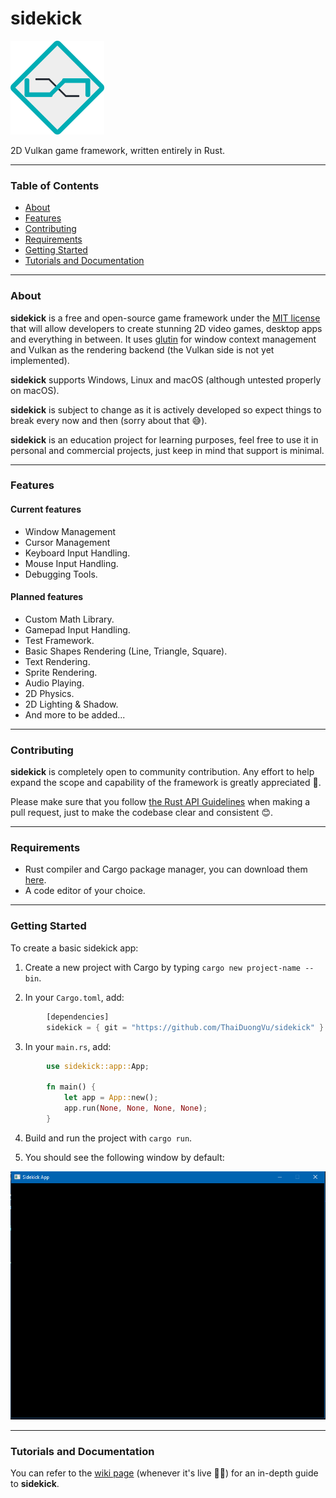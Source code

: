 # sidekick

<img src="images/logo.png" width=150/>

2D Vulkan game framework, written entirely in Rust.

---

### Table of Contents
- [About](#about)
- [Features](#features)
- [Contributing](#contributing)
- [Requirements](#requirements)
- [Getting Started](#getting-started)
- [Tutorials and Documentation](#tutorials-and-documentation)

---

### About

**sidekick** is a free and open-source game framework under the [MIT license](LICENSE) that will allow developers to create stunning 2D video games, desktop apps and everything in between. It uses [glutin](https://github.com/rust-windowing/glutin) for window context management and Vulkan as the rendering backend (the Vulkan side is not yet implemented).

**sidekick** supports Windows, Linux and macOS (although untested properly on macOS).

**sidekick** is subject to change as it is actively developed so expect things to break every now and then (sorry about that 😅).

**sidekick** is an education project for learning purposes, feel free to use it in personal and commercial projects, just keep in mind that support is minimal.

---

### Features

#### Current features
- Window Management
- Cursor Management
- Keyboard Input Handling.
- Mouse Input Handling.
- Debugging Tools.

#### Planned features
- Custom Math Library.
- Gamepad Input Handling.
- Test Framework.
- Basic Shapes Rendering (Line, Triangle, Square).
- Text Rendering.
- Sprite Rendering.
- Audio Playing.
- 2D Physics.
- 2D Lighting & Shadow.
- And more to be added...

---

### Contributing

**sidekick** is completely open to community contribution. Any effort to help expand the scope and capability of the framework is greatly appreciated 🤗.

Please make sure that you follow [the Rust API Guidelines](https://rust-lang.github.io/api-guidelines/) when making a pull request, just to make the codebase clear and consistent 😊.

---

### Requirements

- Rust compiler and Cargo package manager, you can download them [here](https://www.rust-lang.org/).
- A code editor of your choice.

---

### Getting Started

To create a basic sidekick app:

1. Create a new project with Cargo by typing `cargo new project-name --bin`.

2. In your `Cargo.toml`, add:

```rust
        [dependencies]
        sidekick = { git = "https://github.com/ThaiDuongVu/sidekick" }
```

3. In your `main.rs`, add:
```rust
        use sidekick::app::App;

        fn main() {
            let app = App::new();
            app.run(None, None, None, None);
        }
```

4. Build and run the project with `cargo run`.

5. You should see the following window by default: 
<img src="./images/window.png" width=600/>

---

### Tutorials and Documentation

You can refer to the [wiki page](https://github.com/ThaiDuongVu/sidekick/wiki) (whenever it's live 🤷‍♂️) for an in-depth guide to **sidekick**.
